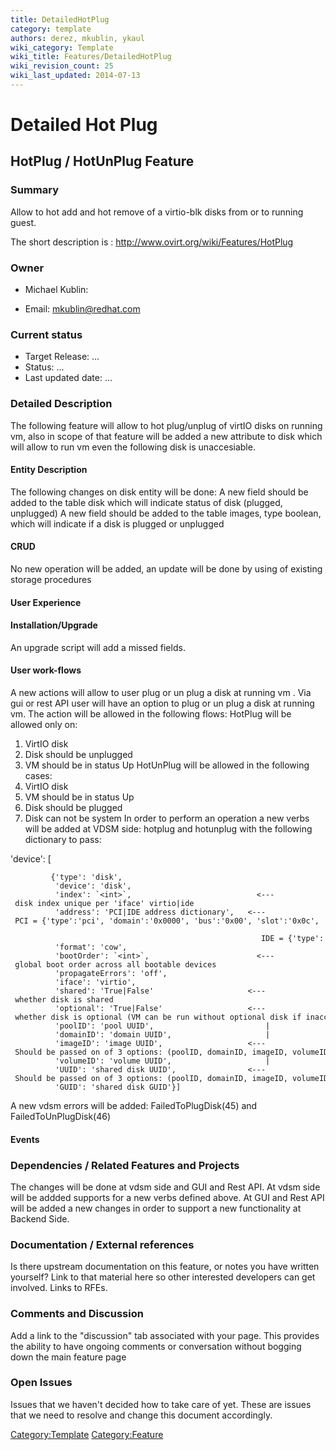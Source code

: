 ```yaml
---
title: DetailedHotPlug
category: template
authors: derez, mkublin, ykaul
wiki_category: Template
wiki_title: Features/DetailedHotPlug
wiki_revision_count: 25
wiki_last_updated: 2014-07-13
---
```


# Detailed Hot Plug

## HotPlug / HotUnPlug Feature

### Summary

Allow to hot add and hot remove of a virtio-blk disks from or to running guest.

The short description is : <http://www.ovirt.org/wiki/Features/HotPlug>

### Owner

*   Michael Kublin:

<!-- -->

*   Email: mkublin@redhat.com

### Current status

*   Target Release: ...
*   Status: ...
*   Last updated date: ...

### Detailed Description

The following feature will allow to hot plug/unplug of virtIO disks on running vm, also in scope of that feature will be added a new attribute to disk which will allow to run vm even the following disk is unaccesiable.

#### Entity Description

The following changes on disk entity will be done: A new field should be added to the table disk which will indicate status of disk (plugged, unplugged)
A new field should be added to the table images, type boolean, which will indicate if a disk is plugged or unplugged

#### CRUD

No new operation will be added, an update will be done by using of existing storage procedures

#### User Experience

#### Installation/Upgrade

An upgrade script will add a missed fields.

#### User work-flows

A new actions will allow to user plug or un plug a disk at running vm .
Via gui or rest API user will have an option to plug or un plug a disk at running vm.
The action will be allowed in the following flows:
HotPlug will be allowed only on:
1. VirtIO disk
2. Disk should be unplugged
3. VM should be in status Up
HotUnPlug will be allowed in the following cases:
1. VirtIO disk
2. VM should be in status Up
3. Disk should be plugged
4. Disk can not be system
 In order to perform an operation a new verbs will be added at VDSM side:
hotplug and hotunplug with the following dictionary to pass:

'device': [

             {'type': 'disk',
              'device': 'disk',
              'index': `<int>`,                            <--- disk index unique per 'iface' virtio|ide
              'address': 'PCI|IDE address dictionary',   <--- PCI = {'type':'pci', 'domain':'0x0000', 'bus':'0x00', 'slot':'0x0c', 'function':'0x0'} ,  
                                                              IDE = {'type':'drive', 'controller':'0', 'bus':'0', 'unit':'0'}
              'format': 'cow',
              'bootOrder': `<int>`,                        <--- global boot order across all bootable devices
              'propagateErrors': 'off',
              'iface': 'virtio',
              'shared': 'True|False'                     <--- whether disk is shared
              'optional': 'True|False'                   <--- whether disk is optional (VM can be run without optional disk if inaccessible)
              'poolID': 'pool UUID',                         |
              'domainID': 'domain UUID',                     | 
              'imageID': 'image UUID',                   <--- Should be passed on of 3 options: (poolID, domainID, imageID, volumeID) or GUID or UUID   
              'volumeID': 'volume UUID',                     |
              'UUID': 'shared disk UUID',                <--- Should be passed on of 3 options: (poolID, domainID, imageID, volumeID) or GUID or UUID    
              'GUID': 'shared disk GUID'}]    

A new vdsm errors will be added: FailedToPlugDisk(45) and FailedToUnPlugDisk(46)

#### Events

### Dependencies / Related Features and Projects

The changes will be done at vdsm side and GUI and Rest API.
At vdsm side will be addded supports for a new verbs defined above.
At GUI and Rest API will be added a new changes in order to support a new functionality at Backend Side.

### Documentation / External references

Is there upstream documentation on this feature, or notes you have written yourself? Link to that material here so other interested developers can get involved. Links to RFEs.

### Comments and Discussion

Add a link to the "discussion" tab associated with your page. This provides the ability to have ongoing comments or conversation without bogging down the main feature page

### Open Issues

Issues that we haven't decided how to take care of yet. These are issues that we need to resolve and change this document accordingly.

<Category:Template> <Category:Feature>
